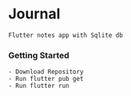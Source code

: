 # Journal

`Flutter notes app with Sqlite db`

### Getting Started

```
- Download Repository
- Run flutter pub get
- Run flutter run
```
